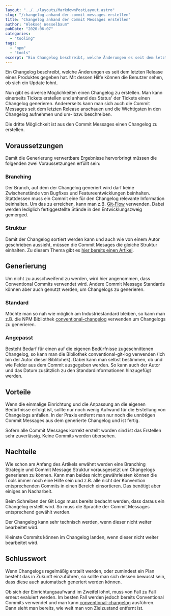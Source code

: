 ```yaml
---
layout: "../../layouts/MarkdownPostLayout.astro"
slug: "/changelog-anhand-der-commit-messages-erstellen"  
title: "Changelog anhand der Commit Messages erstellen"
author: "Aleksej Wesselbaum"
pubDate: "2020-06-07"
categories: 
  - "tooling"
tags: 
  - "npm"
  - "tools"
excerpt: "Ein Changelog beschreibt, welche Änderungen es seit dem letzten Release eines Produktes gegeben hat. Mit dessen Hilfe können die Benutzer sehen, ob sich ein Update lohnt."
---
```


Ein Changelog beschreibt, welche Änderungen es seit dem letzten Release eines Produktes gegeben hat. Mit dessen Hilfe können die Benutzer sehen, ob sich ein Update lohnt.

Nun gibt es diverse Möglichkeiten einen Changelog zu erstellen. Man kann einerseits Tickets erstellen und anhand des Status' der Tickets einen Changelog generieren. Andererseits kann man sich auch die Commit Messages seit dem letzten Release anschauen und die Wichtigsten in den Changelog aufnehmen und um- bzw. beschreiben.

Die dritte Möglichkeit ist aus den Commit Messages einen Changelog zu erstellen.

## Voraussetzungen

Damit die Generierung verwertbare Ergebnisse hervorbringt müssen die folgenden zwei Voraussetzungen erfüllt sein:

### Branching

Der Branch, auf dem der Changelog generiert wird darf keine Zwischenstände von Bugfixes und Featureentwicklungen beinhalten. Stattdessen muss ein Commit eine für den Changelog relevante Information beinhalten. Um das zu erreichen, kann man z.B. [Git-Flow](https://www.atlassian.com/de/git/tutorials/comparing-workflows) verwenden. Dabei werden lediglich fertiggestellte Stände in den Entwicklungszweig gemerged.

### Struktur

Damit der Changelog sortiert werden kann und auch wie von einem Autor geschrieben aussieht, müssen die Commit Mesages die gleiche Struktur einhalten. Zu diesem Thema gibt es [hier bereits einen Artikel](https://devnarrative.com/sinnvolle-commit-messages-schreiben/).

## Generierung

Um nicht zu ausschweifend zu werden, wird hier angenommen, dass Conventional Commits verwendet wird. Andere Commit Message Standards können aber auch genutzt werden, um Changelogs zu generieren.

### Standard

Möchte man so nah wie möglich am Industriestandard bleiben, so kann man z.B. die NPM Bibliothek [conventional-changelog](https://www.npmjs.com/package/conventional-changelog) verwenden um Changelogs zu generieren.

### Angepasst

Besteht Bedarf für einen auf die eigenen Bedürfnisse zugeschnittenen Changelog, so kann man die Bibliothek conventional-git-log verwenden (Ich bin der Autor dieser Biblitohek). Dabei kann man selbst bestimmen, ob und wie Felder aus dem Commit ausgegeben werden. So kann auch der Autor und das Datum zusätzlich zu den Standardinformationen hinzugefügt werden.

## Vorteile

Wenn die einmalige Einrichtung und die Anpassung an die eigenen Bedürfnisse erfolgt ist, sollte nur noch wenig Aufwand für die Erstellung von Changelogs anfallen. In der Praxis entfernt man nur noch die unnötigen Commit Messages aus dem generierte Changelog und ist fertig.

Sofern alle Commit Messages korrekt erstellt worden sind ist das Erstellen sehr zuverlässig. Keine Commits werden übersehen.

## Nachteile

Wie schon am Anfang des Artikels erwähnt werden eine Branching Strategie und Commit Message Struktur vorausgesetzt um Changelogs generieren zu können. Kann man beides nicht gewährleisten können die Tools immer noch eine Hilfe sein und z.B. alle nicht der Konvention entsprechenden Commits in einen Bereich einsortieren. Das benötigt aber einiges an Nacharbeit.

Beim Schreiben der Git Logs muss bereits bedacht werden, dass daraus ein Changelog erstellt wird. So muss die Sprache der Commit Messages entsprechend gewählt werden.

Der Changelog kann sehr technisch werden, wenn dieser nicht weiter bearbeitet wird.

Kleinste Commits können im Changelog landen, wenn dieser nicht weiter bearbeitet wird.

## Schlusswort

Wenn Changelogs regelmäßig erstellt werden, oder zumindest ein Plan besteht das in Zukunft einzuführen, so sollte man sich dessen bewusst sein, dass diese auch automatisch generiert werden können.

Ob sich der Einrichtungsaufwand im Zweifel lohnt, muss von Fall zu Fall erneut evaluiert werden. Im besten Fall werden jedoch bereits Conventional Commits verwendet und man kann [conventional-changelog](https://www.npmjs.com/package/conventional-changelog) ausführen. Dann sieht man bereits, wie weit man von Zielzustand entfernt ist.
